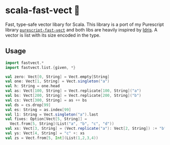 # scala-fast-vect 🐆

Fast, type-safe vector libary for Scala. This library is a port of my Purescript library [`purescript-fast-vect`](https://github.com/sigma-andex/purescript-fast-vect) and both libs are heavily inspired by [Idris](https://www.idris-lang.org/). A vector is list with its size encoded in the type.


## Usage

```scala
import fastvect.*
import fastvect.list.{given, *}

val zero: Vect[0, String] = Vect.empty[String]
val one: Vect[1, String] = Vect.singleton("a")
val h: String = one.head
val as: Vect[100, String] = Vect.replicate[100, String]("a")
val bs: Vect[200, String] = Vect.replicate[200, String]("b")
val cs: Vect[300, String] = as ++ bs
val ds = cs.drop[99]
val es: String = as.index[99]
val l1: String = Vect.singleton("a").last
val fives: Option[Vect[5, String]] =
  Vect.from[5, String](List("a", "b", "c", "d"))
val xs: Vect[3, String] = (Vect.replicate("a"): Vect[2, String]) :+ "b"
val ys: Vect[4, String] = "c" +: xs
val zs = Vect.from[5, Int](List(1,2,3,4))
```

